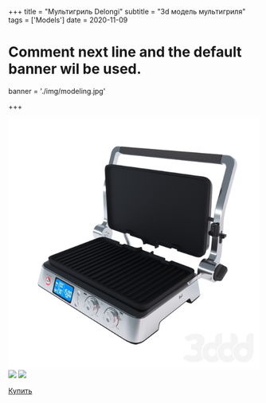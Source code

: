 +++
title = "Мультигриль Delongi"
subtitle = "3d модель мультигриля"
tags = ['Models']
date = 2020-11-09

# Comment next line and the default banner wil be used.
banner = './img/modeling.jpg'

+++

![](/img/modeling.jpg)
![](https://b.3ddd.ru/media/cache/tuk_model_custom_filter_ru/model_images/0000/0000/3113/3113930.5fab77f1ed2f8.jpeg)
![](https://b.3ddd.ru/media/cache/tuk_model_custom_filter_ru/model_images/0000/0000/3113/3113931.5fab77f674df9.jpeg)

[Купить](https://3ddd.ru/3dmodels/show/multigril_delonghi)